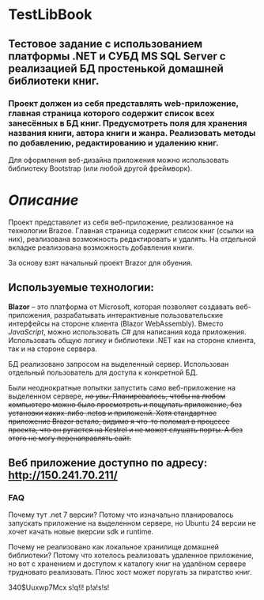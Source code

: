 # TestLibBook

## Тестовое задание с использованием платформы .NET и СУБД MS SQL Server с реализацией БД простенькой домашней библиотеки книг.

### Проект должен из себя представлять web-приложение, главная страница которого содержит список всех занесённых в БД книг. Предусмотреть поля для хранения названия книги, автора книги и жанра. Реализовать методы по добавлению, редактированию и удалению книг.

Для оформления веб-дизайна приложения можно использовать библиотеку Bootstrap (или любой другой фреймворк).

# *Описание*

Проект представялет из себя веб-приложение, реализованное на технологии Brazoe. Главная страница содержит список книг (ссылки на них), реализована возможность редактировать и удалять. На отдельной вкладке реализована возможность добавления книги.

За основу взят начальный проект Brazor для обуения. 

## Используемые технологии:
**Blazor** – это платформа от Microsoft, которая позволяет создавать веб-приложения, разрабатывать интерактивные пользовательские интерфейсы на стороне клиента (Blazor WebAssembly).
Вместо *JavaScript*, можно использовать *C#* для написания кода приложения.
Использовать общую логику и библиотеки .NET как на стороне клиента, так и на стороне сервера.

БД реализовано запросом на выделенный сервер. Использован отдельный пользователь для доступа к конкретной БД.

Были неоднократные попытки запустить само веб-приложение на выделенном сервере, ~~*но увы*.
Планировалось, чтобы на любом компьютере можно было просмотреть и пощупать приложение, без установки каких-либо .netов и приложенй.
Хотя стандартное приложение Brazor встало, видимо я что-то поломал в процессе проекта, что он ругается на Kestrel и не может слушать порты. А без этого не могу перенаправлять сайт.~~


## Веб приложение доступно по адресу: http://150.241.70.211/

### FAQ
Почему тут .net 7 версии? Потому что изначально планировалось запускать приложение на выделенном сервере, но Ubuntu 24 версии не хочет качать новые вкерсии sdk и runtime.

Почему не реализовано как локальное хранилище домашней библиотеки? Потому что хотелось реализовать удаленное приложение, но вот с хранением и доступом к каталогу книг на удалёном сервере трудновато реализовать. Плюс хост может поругать за пиратство книг.


340$Uuxwp7Mcx s!q!l! p!a!s!s!
